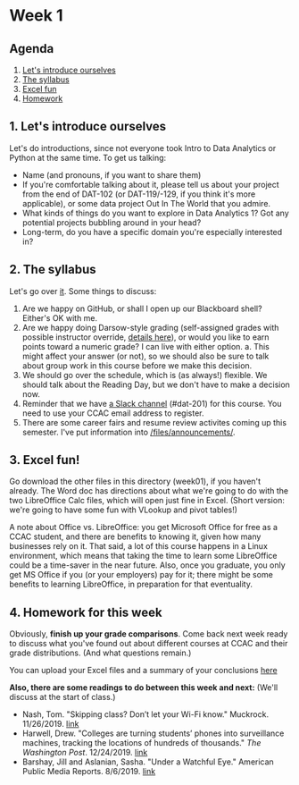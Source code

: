 # Week 1

## Agenda
1. [Let's introduce ourselves](#introductions)
2. [The syllabus](#syllabus)
3. [Excel fun](#excel)
4. [Homework](#homework)

## <span id="introductions">1. Let's introduce ourselves</span>

Let's do introductions, since not everyone took Intro to Data Analytics or Python at the same time. 
To get us talking:
* Name (and pronouns, if you want to share them)
* If you're comfortable talking about it, please tell us about your project from the end of DAT-102 (or DAT-119/-129, if you think it's more applicable), or some data project Out In The World that you admire.
* What kinds of things do you want to explore in Data Analytics 1? Got any potential projects bubbling around in your head?  
* Long-term, do you have a specific domain you're especially interested in?

## <span id="syllabus">2. The syllabus</span>

Let's go over [it](../files/DAT-201_Course_Outline_2020_Spring.docx). Some things to discuss:
1. Are we happy on GitHub, or shall I open up our Blackboard shell? Either's OK with me. 
2. Are we happy doing Darsow-style grading (self-assigned grades with possible instructor override, [details here](https://technologyrediscovery.net/coursesGen/trgrading.html)), or would you like to earn points toward a numeric grade? I can live with either option.
    a. This might affect your answer (or not), so we should also be sure to talk about group work in this course before we make this decision.
3. We should go over the schedule, which is (as always!) flexible. We should talk about the Reading Day, but we don't have to make a decision now.
4. Reminder that we have [a Slack channel](https://ccac-data-analytics.slack.com) (#dat-201) for this course. You need to use your CCAC email address to register.
5. There are some career fairs and resume review activites coming up this semester. I've put information into [/files/announcements/](./files/announcements).

## <span id="excel">3. Excel fun!</span>

Go download the other files in this directory (week01), if you haven't already. The Word doc has directions about what we're going to do with the two LibreOffice Calc files, which will open just fine in Excel. (Short version: we're going to have some fun with VLookup and pivot tables!)

A note about Office vs. LibreOffice: you get Microsoft Office for free as a CCAC student, and there are benefits to knowing it, given how many businesses rely on it. That said, a lot of this course happens in a Linux environment, which means that taking the time to learn some LibreOffice could be a time-saver in the near future. Also, once you graduate, you only get MS Office if you (or your employers) pay for it; there might be some benefits to learning LibreOffice, in preparation for that eventuality.  

## <span id="homework">4. Homework for this week</span>

Obviously, **finish up your grade comparisons**. Come back next week ready to discuss what you've found out about different courses at CCAC and their grade distributions. (And what questions remain.)

You can upload your Excel files and a summary of your conclusions [here](https://acdccac-my.sharepoint.com/personal/edarsow_acd_ccac_edu/_layouts/15/onedrive.aspx?e=5%3A0721e98802b54c18b12d59ea6e9a9dc2&at=9&CT=1580172664342&OR=OWA%2DNT&CID=fac0b577%2D44b5%2D1d03%2D2c90%2D9cc34d7ca0ee&FolderCTID=0x0120003C700CE6FEE4A548B6EB8A40653D4910&id=%2Fpersonal%2Fedarsow%5Facd%5Fccac%5Fedu%2FDocuments%2Fdata%5Fanalytics%2Fdat%5F201%5F20sp%5Fstudent%5Fwork%2Fdata%5Fcleaning%2Fgrade%5Fcomparisons)

**Also, there are some readings to do between this week and next:** (We'll discuss at the start of class.)
* Nash, Tom. "Skipping class? Don’t let your Wi-Fi know." Muckrock. 11/26/2019. [link](https://www.muckrock.com/news/archives/2019/nov/26/skipping-class-dont-let-your-wi-fi-know/)
* Harwell, Drew. "Colleges are turning students’ phones into surveillance machines, tracking the locations of hundreds of thousands." _The Washington Post_. 12/24/2019. [link](https://www.washingtonpost.com/technology/2019/12/24/colleges-are-turning-students-phones-into-surveillance-machines-tracking-locations-hundreds-thousands/)
* Barshay, Jill and Aslanian, Sasha. "Under a Watchful Eye." American Public Media Reports. 8/6/2019. [link](https://www.apmreports.org/story/2019/08/06/college-data-tracking-students-graduation)
